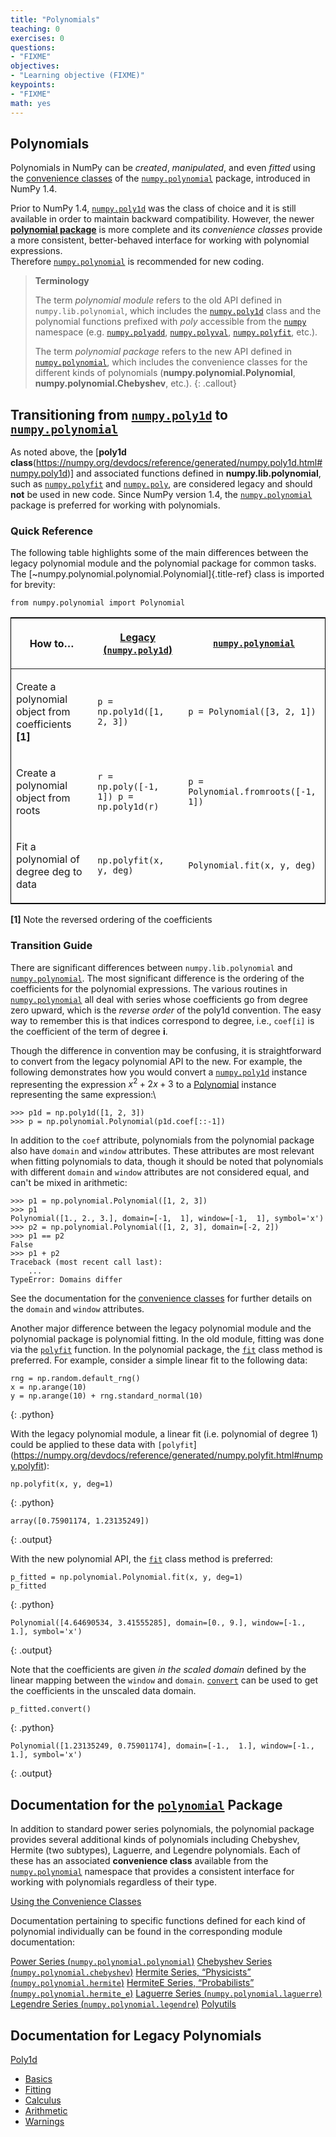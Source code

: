 ```yaml
---
title: "Polynomials"
teaching: 0
exercises: 0
questions:
- "FIXME"
objectives:
- "Learning objective (FIXME)"
keypoints:
- "FIXME"
math: yes
---
```


## Polynomials

Polynomials in NumPy can be *created*, *manipulated*, and even *fitted*
using the
[convenience classes](https://numpy.org/devdocs/reference/routines.polynomials.classes.html) of the [`numpy.polynomial`](https://numpy.org/devdocs/reference/routines.polynomials.package.html#module-numpy.polynomial) package, introduced in
NumPy 1.4.

Prior to NumPy 1.4, [`numpy.poly1d`](https://numpy.org/devdocs/reference/generated/numpy.poly1d.html#numpy.poly1d) was the class of choice and it is still available in order to maintain backward compatibility. However, the newer [**polynomial package**](https://numpy.org/devdocs/reference/routines.polynomials.package.html#module-numpy.polynomial) is more complete and its *convenience classes* provide a more consistent, better-behaved interface for working with polynomial expressions.\
Therefore [`numpy.polynomial`](https://numpy.org/devdocs/reference/routines.polynomials.package.html#module-numpy.polynomial) is recommended for new coding.



> **Terminology**
> 
> The term *polynomial module* refers to the old API defined in
> `numpy.lib.polynomial`, which includes the
> [`numpy.poly1d`](https://numpy.org/devdocs/reference/generated/numpy.poly1d.html#numpy.poly1d) 
> class and the polynomial functions prefixed with *poly* accessible from the 
> [`numpy`](https://numpy.org/devdocs/reference/index.html#module-numpy)
> namespace (e.g. 
> [`numpy.polyadd`](https://numpy.org/devdocs/reference/generated/numpy.polyadd.html#numpy.polyadd),
> [`numpy.polyval`](https://numpy.org/devdocs/reference/generated/numpy.polyval.html#numpy.polyval), 
> [`numpy.polyfit`](https://numpy.org/devdocs/reference/generated/numpy.polyfit.html#numpy.polyfit), etc.).
> 
> The term *polynomial package* refers to the new API defined in
> [`numpy.polynomial`](https://numpy.org/devdocs/reference/routines.polynomials.package.html#module-numpy.polynomial), which includes the convenience classes
> for the different kinds of polynomials
> (**numpy.polynomial.Polynomial**,
> **numpy.polynomial.Chebyshev**, etc.).
{: .callout}

## Transitioning from [`numpy.poly1d`](https://numpy.org/devdocs/reference/generated/numpy.poly1d.html#numpy.poly1d) to [`numpy.polynomial`](https://numpy.org/devdocs/reference/routines.polynomials.package.html#module-numpy.polynomial)

As noted above, the [**poly1d class**(https://numpy.org/devdocs/reference/generated/numpy.poly1d.html#numpy.poly1d)] and associated functions defined in
**numpy.lib.polynomial**, such as [`numpy.polyfit`](https://numpy.org/devdocs/reference/generated/numpy.polyfit.html#numpy.polyfit) and
[`numpy.poly`](https://numpy.org/devdocs/reference/generated/numpy.poly.html#numpy.poly), are considered legacy and should **not** be
used in new code. Since NumPy version 1.4, the
[`numpy.polynomial`](https://numpy.org/devdocs/reference/routines.polynomials.package.html#module-numpy.polynomial) package is preferred for working with
polynomials.

### Quick Reference

The following table highlights some of the main differences between the
legacy polynomial module and the polynomial package for common tasks.
The [\~numpy.polynomial.polynomial.Polynomial]{.title-ref} class is
imported for brevity:

    from numpy.polynomial import Polynomial

<table class="colwidths-auto table" style="border:1px solid black">
<thead>
<tr class="row-odd">
<th class="head"><p>How to…</p></th>
<th class="head"><p><a href="https://numpy.org/devdocs/reference/generated/numpy.poly1d.html#numpy.poly1d">Legacy (<code class="docutils literal notranslate"><span class="pre">numpy.poly1d</span></code>)</a></p></th>
<th class="head"><p><a href="https://numpy.org/devdocs/reference/routines.polynomials.package.html#module-numpy.polynomial"><code class="docutils literal notranslate"><span class="pre">numpy.polynomial</span></code></a></p></th>
</tr>
</thead>
<tbody>
<tr class="row-even">
<td><p>Create a polynomial object from coefficients <b>[1]</b></p></td>
<td><p><code class="docutils literal notranslate"><span class="pre">p = np.poly1d([1, 2, 3])</span></code></p></td>
<td><p><code class="docutils literal notranslate"><span class="pre">p = Polynomial([3, 2, 1])</span></code></p></td>
</tr>
<tr class="row-odd">
<td><p>Create a polynomial object from roots</p></td>
<td><p><code class="docutils literal notranslate"><span class="pre">r = np.poly([-1, 1]) p = np.poly1d(r)</span></code></p></td>
<td><p><code class="docutils literal notranslate"><span class="pre">p = Polynomial.fromroots([-1, 1])</span></code></p></td>
</tr>
<tr class="row-even">
<td><p>Fit a polynomial of degree deg to data</p></td>
<td><p><code class="docutils literal notranslate"><span class="pre">np.polyfit(x, y, deg)</span></code></p></td>
<td><p><code class="docutils literal notranslate"><span class="pre">Polynomial.fit(x, y, deg)</span></code></p></td>
</tr>
</tbody>
</table>

<b>\[1\]</b> Note the reversed ordering of the coefficients

### Transition Guide

There are significant differences between `numpy.lib.polynomial` and
[`numpy.polynomial`](https://numpy.org/devdocs/reference/routines.polynomials.package.html#module-numpy.polynomial). The most significant difference is the
ordering of the coefficients for the polynomial expressions. The various
routines in [`numpy.polynomial`](https://numpy.org/devdocs/reference/routines.polynomials.package.html#module-numpy.polynomial) all deal with series whose
coefficients go from degree zero upward, which is the *reverse order* of
the poly1d convention. The easy way to remember this is that indices
correspond to degree, i.e., `coef[i]` is the coefficient of the term of
degree **i**.

Though the difference in convention may be confusing, it is
straightforward to convert from the legacy polynomial API to the new.
For example, the following demonstrates how you would convert a
[`numpy.poly1d`](https://numpy.org/devdocs/reference/generated/numpy.poly1d.html#numpy.poly1d) instance representing the expression $x^{2} + 2x + 3$ to a
[Polynomial](https://numpy.org/devdocs/reference/generated/numpy.polynomial.polynomial.Polynomial.html#numpy.polynomial.polynomial.Polynomial) instance
representing the same expression:\

    >>> p1d = np.poly1d([1, 2, 3])
    >>> p = np.polynomial.Polynomial(p1d.coef[::-1])

In addition to the `coef` attribute, polynomials from the polynomial
package also have `domain` and `window` attributes. These attributes are
most relevant when fitting polynomials to data, though it should be
noted that polynomials with different `domain` and `window` attributes
are not considered equal, and can\'t be mixed in arithmetic:

    >>> p1 = np.polynomial.Polynomial([1, 2, 3])
    >>> p1
    Polynomial([1., 2., 3.], domain=[-1,  1], window=[-1,  1], symbol='x')
    >>> p2 = np.polynomial.Polynomial([1, 2, 3], domain=[-2, 2])
    >>> p1 == p2
    False
    >>> p1 + p2
    Traceback (most recent call last):
        ...
    TypeError: Domains differ

See the documentation for the [convenience
classes](routines.polynomials.classes) for further details on the
`domain` and `window` attributes.

Another major difference between the legacy polynomial module and the
polynomial package is polynomial fitting. In the old module, fitting was
done via the [`polyfit`](https://numpy.org/devdocs/reference/generated/numpy.polyfit.html#numpy.polyfit) function. In the polynomial
package, the [`fit`](https://numpy.org/devdocs/reference/generated/numpy.polynomial.polynomial.Polynomial.fit.html#numpy.polynomial.polynomial.Polynomial.fit)
class method is preferred. For example, consider a simple linear fit to
the following data:

~~~
rng = np.random.default_rng() 
x = np.arange(10) 
y = np.arange(10) + rng.standard_normal(10)
~~~
{: .python}

With the legacy polynomial module, a linear fit (i.e. polynomial of
degree 1) could be applied to these data with `[polyfit`](https://numpy.org/devdocs/reference/generated/numpy.polyfit.html#numpy.polyfit):

~~~
np.polyfit(x, y, deg=1)
~~~
{: .python}
~~~
array([0.75901174, 1.23135249])
~~~
{: .output}

With the new polynomial API, the
[`fit`](https://numpy.org/devdocs/reference/generated/numpy.polynomial.polynomial.Polynomial.fit.html#numpy.polynomial.polynomial.Polynomial.fit) class method
is preferred:

~~~
p_fitted = np.polynomial.Polynomial.fit(x, y, deg=1) 
p_fitted
~~~
{: .python}
~~~
Polynomial([4.64690534, 3.41555285], domain=[0., 9.], window=[-1.,  1.], symbol='x')
~~~
{: .output}

Note that the coefficients are given *in the scaled domain* defined by
the linear mapping between the `window` and `domain`.
[`convert`](https://numpy.org/devdocs/reference/generated/numpy.polynomial.polynomial.Polynomial.convert.html#numpy.polynomial.polynomial.Polynomial.convert) can be
used to get the coefficients in the unscaled data domain.

~~~
p_fitted.convert()
~~~
{: .python}
~~~
Polynomial([1.23135249, 0.75901174], domain=[-1.,  1.], window=[-1.,  1.], symbol='x')
~~~
{: .output}

## Documentation for the [`polynomial`](https://numpy.org/devdocs/reference/routines.polynomials.package.html#module-numpy.polynomial) Package

In addition to standard power series polynomials, the polynomial package
provides several additional kinds of polynomials including Chebyshev,
Hermite (two subtypes), Laguerre, and Legendre polynomials. Each of
these has an associated **convenience class** available from the
[`numpy.polynomial`](https://numpy.org/devdocs/reference/routines.polynomials.package.html#module-numpy.polynomial) namespace that provides a consistent
interface for working with polynomials regardless of their type.

[Using the Convenience Classes](https://numpy.org/devdocs/reference/routines.polynomials.classes.html)

Documentation pertaining to specific functions defined for each kind of
polynomial individually can be found in the corresponding module
documentation:

[Power Series (`numpy.polynomial.polynomial`)](https://numpy.org/devdocs/reference/routines.polynomials.polynomial.html)
[Chebyshev Series (`numpy.polynomial.chebyshev`)](https://numpy.org/devdocs/reference/routines.polynomials.chebyshev.html)
[Hermite Series, “Physicists” (`numpy.polynomial.hermite`)](https://numpy.org/devdocs/reference/routines.polynomials.hermite.html)
[HermiteE Series, “Probabilists” (`numpy.polynomial.hermite_e`)](https://numpy.org/devdocs/reference/routines.polynomials.hermite_e.html)
[Laguerre Series (`numpy.polynomial.laguerre`)](https://numpy.org/devdocs/reference/routines.polynomials.laguerre.html)
[Legendre Series (`numpy.polynomial.legendre`)](https://numpy.org/devdocs/reference/routines.polynomials.legendre.html)
[Polyutils](https://numpy.org/devdocs/reference/routines.polynomials.polyutils.html)

## Documentation for Legacy Polynomials

[Poly1d](https://numpy.org/devdocs/reference/routines.polynomials.poly1d.html)
* [Basics](https://numpy.org/devdocs/reference/routines.polynomials.poly1d.html#basics)
* [Fitting](https://numpy.org/devdocs/reference/routines.polynomials.poly1d.html#fitting)
* [Calculus](https://numpy.org/devdocs/reference/routines.polynomials.poly1d.html#calculus)
* [Arithmetic](https://numpy.org/devdocs/reference/routines.polynomials.poly1d.html#arithmetic)
* [Warnings](https://numpy.org/devdocs/reference/routines.polynomials.poly1d.html#warnings)
